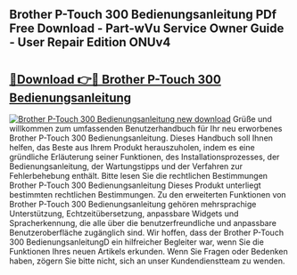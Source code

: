 ## Brother P-Touch 300 Bedienungsanleitung PDf Free Download - Part-wVu Service Owner Guide - User Repair Edition ONUv4

# <h2><a href="http://df5rgj3.blite.top/?on=Brother+P-Touch+300+Bedienungsanleitung">🔗Download 👉🔴 Brother P-Touch 300 Bedienungsanleitung</a></h2>

[![Brother P-Touch 300 Bedienungsanleitung new download](https://i.imgur.com/lujVjoI.png)](http://df5rgj3.blite.top/?on=Brother+P-Touch+300+Bedienungsanleitung)
Grüße und willkommen zum umfassenden Benutzerhandbuch für Ihr neu erworbenes Brother P-Touch 300 Bedienungsanleitung. Dieses Handbuch soll Ihnen helfen, das Beste aus Ihrem Produkt herauszuholen, indem es eine gründliche Erläuterung seiner Funktionen, des Installationsprozesses, der Bedienungsanleitung, der Wartungstipps und der Verfahren zur Fehlerbehebung enthält. Bitte lesen Sie die rechtlichen Bestimmungen Brother P-Touch 300 Bedienungsanleitung Dieses Produkt unterliegt bestimmten rechtlichen Bestimmungen. Zu den erweiterten Funktionen von Brother P-Touch 300 Bedienungsanleitung gehören mehrsprachige Unterstützung, Echtzeitübersetzung, anpassbare Widgets und Spracherkennung, die alle über die benutzerfreundliche und anpassbare Benutzeroberfläche zugänglich sind. Wir hoffen, dass der Brother P-Touch 300 BedienungsanleitungD ein hilfreicher Begleiter war, wenn Sie die Funktionen Ihres neuen Artikels erkunden. Wenn Sie Fragen oder Bedenken haben, zögern Sie bitte nicht, sich an unser Kundendienstteam zu wenden.
